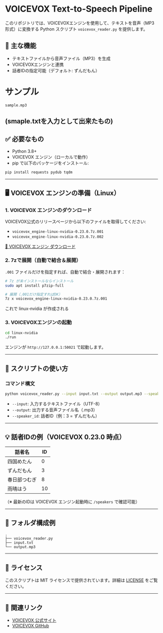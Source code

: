 # VOICEVOX Text-to-Speech Pipeline

このリポジトリでは、VOICEVOXエンジンを使用して、テキストを音声（MP3形式）に変換する Python スクリプト `voicevox_reader.py` を提供します。

## 🚀 主な機能

- テキストファイルから音声ファイル（MP3）を生成
- VOICEVOXエンジンと連携
- 話者IDの指定可能（デフォルト: ずんだもん）

# サンプル
```
sample.mp3
```
(smaple.txtを入力として出来たもの)
---

## ✅ 必要なもの

- Python 3.8+
- VOICEVOX エンジン（ローカルで動作）
- pip で以下のパッケージをインストール:

```bash
pip install requests pydub tqdm
```

---

## 🖥️ VOICEVOX エンジンの準備（Linux）

### 1. VOICEVOX エンジンのダウンロード

VOICEVOX公式のリリースページから以下のファイルを取得してください:

- `voicevox_engine-linux-nvidia-0.23.0.7z.001`
- `voicevox_engine-linux-nvidia-0.23.0.7z.002`

[🔗 VOICEVOX エンジン ダウンロード](https://github.com/VOICEVOX/voicevox_engine/releases)

### 2. 7zで展開（自動で結合＆展開）

`.001` ファイルだけを指定すれば、自動で結合・展開されます：

```bash
# 7z が未インストールならインストール
sudo apt install p7zip-full

# 展開（.001だけ指定すればOK）
7z x voicevox_engine-linux-nvidia-0.23.0.7z.001
```

これで linux-nvidia が作成される

### 3. VOICEVOXエンジンの起動

```bash
cd linux-nvidia
./run
```

エンジンが `http://127.0.0.1:50021` で起動します。

---

## 📜 スクリプトの使い方

### コマンド構文

```bash
python voicevox_reader.py --input input.txt --output output.mp3 --speaker_id 3
```

- `--input`: 入力するテキストファイル（UTF-8）
- `--output`: 出力する音声ファイル名（.mp3）
- `--speaker_id`: 話者ID（例：3 = ずんだもん）

---

## 💡 話者IDの例（VOICEVOX 0.23.0 時点）

| 話者名       | ID |
|--------------|----|
| 四国めたん    | 0  |
| ずんだもん    | 3  |
| 春日部つむぎ | 8  |
| 雨晴はう     | 10 |

（※ 最新のIDは VOICEVOX エンジン起動時に `/speakers` で確認可能）

---

## 📁 フォルダ構成例

```
.
├── voicevox_reader.py
├── input.txt
└── output.mp3
```

---

## 🧾 ライセンス

このスクリプトは MIT ライセンスで提供されています。詳細は [LICENSE](./LICENSE) をご覧ください。

---

## 🔗 関連リンク

- [VOICEVOX 公式サイト](https://voicevox.hiroshiba.jp/)
- [VOICEVOX GitHub](https://github.com/VOICEVOX/voicevox_engine)
